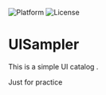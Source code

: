![Platform](https://img.shields.io/badge/platform-iOS-green.svg)
![License](https://img.shields.io/badge/License-None-orange.svg)

UISampler
=========

This is a simple UI catalog .

Just for practice
